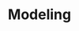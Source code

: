 ---
title: Modeling
menu:
    sidebar:
        name: Modeling
        identifier: modeling
        weight: 20
---